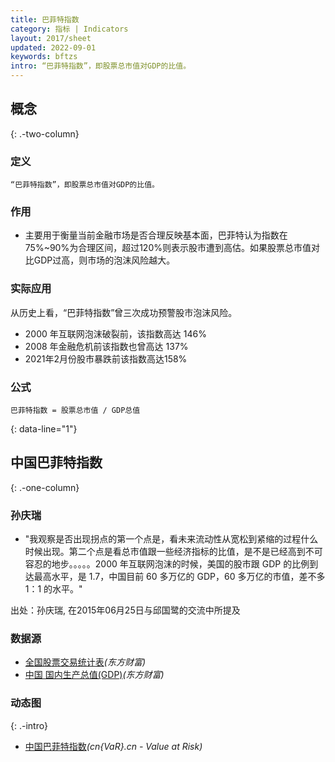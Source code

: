 ```yaml
---
title: 巴菲特指数
category: 指标 | Indicators
layout: 2017/sheet
updated: 2022-09-01
keywords: bftzs 
intro: “巴菲特指数”，即股票总市值对GDP的比值。
---
```


## 概念
{: .-two-column}

### 定义
```
“巴菲特指数”，即股票总市值对GDP的比值。
```

### 作用
- 主要用于衡量当前金融市场是否合理反映基本面，巴菲特认为指数在75%~90%为合理区间，超过120%则表示股市遭到高估。如果股票总市值对比GDP过高，则市场的泡沫风险越大。

### 实际应用
从历史上看，“巴菲特指数”曾三次成功预警股市泡沫风险。
- 2000 年互联网泡沫破裂前，该指数高达 146%
- 2008 年金融危机前该指数也曾高达 137%
- 2021年2月份股市暴跌前该指数高达158%


### 公式
```
巴菲特指数 = 股票总市值 / GDP总值
```
{: data-line="1"}


## 中国巴菲特指数
{: .-one-column}
### 孙庆瑞
- "我观察是否出现拐点的第一个点是，看未来流动性从宽松到紧缩的过程什么时候出现。第二个点是看总市值跟一些经济指标的比值，是不是已经高到不可容忍的地步。。。。。2000 年互联网泡沫的时候，美国的股市跟 GDP 的比例到达最高水平，是 1.7，中国目前 60 多万亿的 GDP，60 多万亿的市值，差不多 1：1 的水平。"

出处：孙庆瑞, 在2015年06月25日与邱国鹭的交流中所提及

### 数据源
- [全国股票交易统计表](http://data.eastmoney.com/cjsj/gpjytj.html)_(东方财富)_
- [中国 国内生产总值(GDP)](http://data.eastmoney.com/cjsj/gdp.html)_(东方财富)_


### 动态图
{: .-intro}
- [中国巴菲特指数](https://cnvar.cn/indicators/chinese-buffett-indicator.html)_(cn{VaR}.cn - Value at Risk)_
